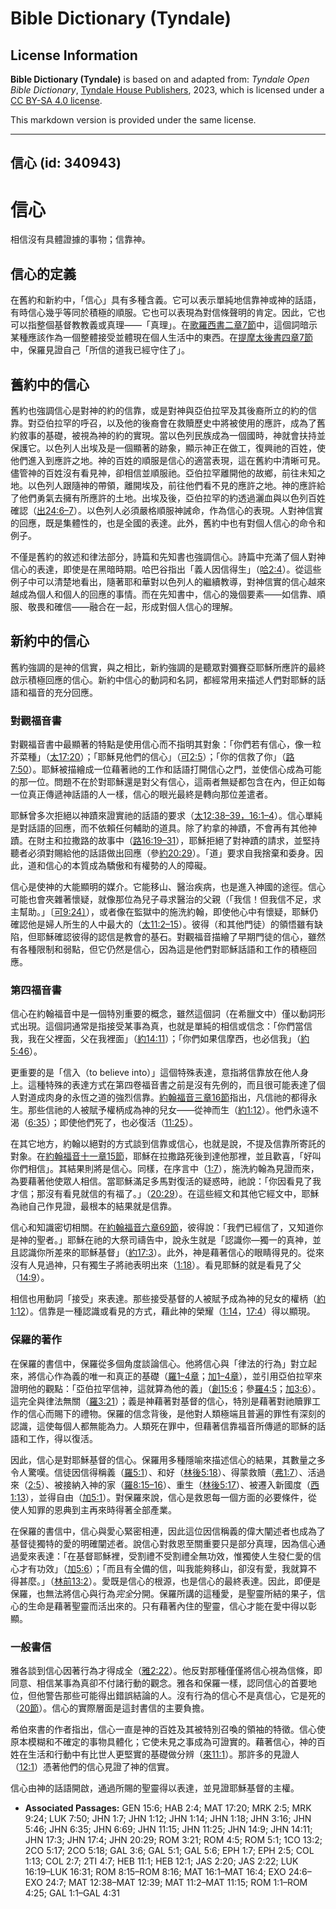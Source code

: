 # Bible Dictionary (Tyndale)

## License Information

**Bible Dictionary (Tyndale)** is based on and adapted from: _Tyndale Open Bible Dictionary_, [Tyndale House Publishers](https://tyndaleopenresources.com/), 2023, which is licensed under a [CC BY-SA 4.0 license](https://creativecommons.org/licenses/by-sa/4.0/legalcode.en).

This markdown version is provided under the same license.



--------------------------------

## 信心 (id: 340943)

信心
==

相信沒有具體證據的事物；信靠神。

信心的定義
-----

在舊約和新約中，「信心」具有多種含義。它可以表示單純地信靠神或神的話語，有時信心幾乎等同於積極的順服。它也可以表現為對信條聲明的肯定。因此，它也可以指整個基督教教義或真理——「真理」。在[歌羅西書二章7節](https://ref.ly/Col2:7)中，這個詞暗示某種應該作為一個整體接受並體現在個人生活中的東西。在[提摩太後書四章7節](https://ref.ly/2Tim4:7)中，保羅見證自己「所信的道我已經守住了」。

舊約中的信心
------

舊約也強調信心是對神的約的信靠，或是對神與亞伯拉罕及其後裔所立的約的信靠。對亞伯拉罕的呼召，以及他的後裔會在救贖歷史中將被使用的應許，成為了舊約敘事的基礎，被視為神的約的實現。當以色列民族成為一個國時，神就會扶持並保護它。以色列人出埃及是一個顯著的跡象，顯示神正在做工，復興祂的百姓，使他們進入到應許之地。神的百姓的順服是信心的適當表現，這在舊約中清晰可見。儘管神的百姓沒有看見神，卻相信並順服祂。亞伯拉罕離開他的故鄉，前往未知之地。以色列人跟隨神的帶領，離開埃及，前往他們看不見的應許之地。神的應許給了他們勇氣去擁有所應許的土地。出埃及後，亞伯拉罕的約透過灑血與以色列百姓確認（[出24:6–7](https://ref.ly/Exod24:6-Exod24:7)）。以色列人必須嚴格順服神誡命，作為信心的表現。人對神信實的回應，既是集體性的，也是全國的表達。此外，舊約中也有對個人信心的命令和例子。

不僅是舊約的敘述和律法部分，詩篇和先知書也強調信心。詩篇中充滿了個人對神信心的表達，即使是在黑暗時期。哈巴谷指出「義人因信得生」（[哈2:4](https://ref.ly/Hab2:4)）。從這些例子中可以清楚地看出，隨著耶和華對以色列人的繼續教導，對神信實的信心越來越成為個人和個人的回應的事情。而在先知書中，信心的幾個要素——如信靠、順服、敬畏和確信——融合在一起，形成對個人信心的理解。

新約中的信心
------

舊約強調的是神的信實，與之相比，新約強調的是聽眾對彌賽亞耶穌所應許的最終啟示積極回應的信心。新約中信心的動詞和名詞，都經常用来描述人們對耶穌的話語和福音的充分回應。

### 對觀福音書

對觀福音書中最顯著的特點是使用信心而不指明其對象：「你們若有信心，像一粒芥菜種」（[太17:20](https://ref.ly/Matt17:20)）；「耶穌見他們的信心」（[可2:5](https://ref.ly/Mark2:5)）；「你的信救了你」（[路7:50](https://ref.ly/Luke7:50)）。耶穌被描繪成一位藉著祂的工作和話語打開信心之門，並使信心成為可能的那一位。問題不在於對耶穌還是對父有信心，這兩者無疑都包含在內，但正如每一位真正傳遞神話語的人一樣，信心的眼光最終是轉向那位差遣者。

耶穌曾多次拒絕以神蹟來證實祂的話語的要求（[太12:38–39，](https://ref.ly/Matt12:38-Matt12:39)[16:1–4](https://ref.ly/Matt16:1-Matt16:4)）。信心單純是對話語的回應，而不依賴任何輔助的道具。除了約拿的神蹟，不會再有其他神蹟。在財主和拉撒路的故事中（[路16:19–31](https://ref.ly/Luke16:19-Luke16:31)），耶穌拒絕了對神蹟的請求，並堅持聽者必須對賜給他的話語做出回應（參[約20:29](https://ref.ly/John20:29)）。「道」要求自我捨棄和委身。因此，道和信心的本質成為驕傲和有權勢的人的障礙。

信心是使神的大能顯明的媒介。它能移山、醫治疾病，也是進入神國的途徑。信心可能也會夾雜著懷疑，就像那位為兒子尋求醫治的父親（「我信！但我信不足，求主幫助。」〔[可9:24〕](https://ref.ly/Mark9:24)），或者像在監獄中的施洗約翰，即使他心中有懷疑，耶穌仍確認他是婦人所生的人中最大的（[太11:2–15](https://ref.ly/Matt11:2-Matt11:15)）。彼得（和其他門徒）的領悟雖有缺陷，但耶穌確認彼得的認信是教會的基石。對觀福音描繪了早期門徒的信心，雖然有各種限制和弱點，但它仍然是信心，因為這是他們對耶穌話語和工作的積極回應。

### 第四福音書

信心在約翰福音中是一個特別重要的概念，雖然這個詞（在希臘文中）僅以動詞形式出現。這個詞通常是指接受某事為真，也就是單純的相信或信念：「你們當信我，我在父裡面，父在我裡面」（[約14:11](https://ref.ly/John14:11)）；「你們如果信摩西，也必信我」（[約5:46](https://ref.ly/John5:46)）。

更重要的是「信入（to believe into）」這個特殊表達，意指將信靠放在他人身上。這種特殊的表達方式在第四卷福音書之前是沒有先例的，而且很可能表達了個人對道成肉身的永恆之道的強烈信靠。[約翰福音三章16節](https://ref.ly/John3:16)指出，凡信祂的都得永生。那些信祂的人被賦予權柄成為神的兒女——從神而生（[約1:12](https://ref.ly/John1:12)）。他們永遠不渴（[6:35](https://ref.ly/John6:35)）；即使他們死了，也必復活（[11:25](https://ref.ly/John11:25)）。

在其它地方，約翰以絕對的方式談到信靠或信心，也就是說，不提及信靠所寄託的對象。在[約翰福音十一章15節](https://ref.ly/John11:15)，耶穌在拉撒路死後到達他那裡，並且歡喜，「好叫你們相信」。其結果則將是信心。同樣，在序言中（[1:7](https://ref.ly/John1:7)），施洗約翰為見證而來，為要藉著他使眾人相信。當耶穌滿足多馬對復活的疑惑時，祂說：「你因看見了我才信；那沒有看見就信的有福了。」（[20:29](https://ref.ly/John20:29)）。在這些經文和其他它經文中，耶穌為祂自己作見證，最根本的結果就是信靠。

信心和知識密切相關。在[約翰福音六章69節](https://ref.ly/John6:69)，彼得說：「我們已經信了，又知道你是神的聖者。」耶穌在祂的大祭司禱告中，說永生就是「認識你—獨一的真神，並且認識你所差來的耶穌基督」（[約17:3](https://ref.ly/John17:3)）。此外，神是藉著信心的眼睛得見的。從來沒有人見過神，只有獨生子將祂表明出來（[1:18](https://ref.ly/John1:18)）。看見耶穌的就是看見了父（[14:9](https://ref.ly/John14:9)）。

相信也用動詞「接受」來表達。那些接受基督的人被賦予成為神的兒女的權柄（[約1:12](https://ref.ly/John1:12)）。信靠是一種認識或看見的方式，藉此神的榮耀（[1:14](https://ref.ly/John1:14)，[17:4](https://ref.ly/John17:4)）得以顯現。

### 保羅的著作

在保羅的書信中，保羅從多個角度談論信心。他將信心與「律法的行為」對立起來，將信心作為義的唯一和真正的基礎（[羅1–4章](https://ref.ly/Rom1:1-Rom4:25)；[加1–4章](https://ref.ly/Gal1:1-Gal4:31)），並引用亞伯拉罕來證明他的觀點：「亞伯拉罕信神，這就算為他的義」（[創15:6](https://ref.ly/Gen15:6)；參[羅4:5](https://ref.ly/Rom4:5)；[加3:6](https://ref.ly/Gal3:6)）。這完全與律法無關（[羅3:21](https://ref.ly/Rom3:21)）；義是神藉著對基督的信心，特別是藉著對祂贖罪工作的信心而賜下的禮物。保羅的信念背後，是他對人類極端且普遍的罪性有深刻的認識，這使每個人都無能為力。人類死在罪中，但藉著信靠福音所傳遞的耶穌的話語和工作，得以復活。

因此，信心是對耶穌基督的信心。保羅用多種隱喻來描述信心的結果，其數量之多令人驚嘆。信徒因信得稱義（[羅5:1](https://ref.ly/Rom5:1)）、和好（[林後5:18](https://ref.ly/2Cor5:18)）、得蒙救贖（[弗1:7](https://ref.ly/Eph1:7)）、活過來（[2:5](https://ref.ly/Eph2:5)）、被接納入神的家（[羅8:15–16](https://ref.ly/Rom8:15-Rom8:16)）、重生（[林後5:17](https://ref.ly/2Cor5:17)）、被遷入新國度（[西1:13](https://ref.ly/Col1:13)），並得自由（[加5:1](https://ref.ly/Gal5:1)）。對保羅來說，信心是救恩每一個方面的必要條件，從使人知罪的恩典到主再來時得著全部產業。

在保羅的書信中，信心與愛心緊密相連，因此這位因信稱義的偉大闡述者也成為了基督徒獨特的愛的明確闡述者。說信心對救恩至關重要只是部分真理，因為信心通過愛來表達：「在基督耶穌裡，受割禮不受割禮全無功效，惟獨使人生發仁愛的信心才有功效」（[加5:6](https://ref.ly/Gal5:6)）；「而且有全備的信，叫我能夠移山，卻沒有愛，我就算不得甚麼。」（[林前13:2](https://ref.ly/1Cor13:2)）。愛既是信心的根源，也是信心的最終表達。因此，即便是保羅，也無法將信心與行為*完全*分開。保羅所講的這種愛，是聖靈所結的果子，信心的生命是藉著聖靈而活出來的。只有藉著內住的聖靈，信心才能在愛中得以彰顯。

### 一般書信

雅各談到信心因著行為才得成全（[雅2:22](https://ref.ly/Jas2:22)）。他反對那種僅僅將信心視為信條，即同意、相信某事為真卻不付諸行動的觀念。雅各和保羅一樣，認同信心的首要地位，但他警告那些可能得出錯誤結論的人。沒有行為的信心不是真信心，它是死的（[20節](https://ref.ly/Jas2:20)）。信心的實際層面是這封書信的主要負擔。

希伯來書的作者指出，信心一直是神的百姓及其被特別召喚的領袖的特徵。信心使原本模糊和不確定的事物具體化；它使未見之事成為可證實的。藉著信心，神的百姓在生活和行動中有比世人更堅實的基礎做分辨（[來11:1](https://ref.ly/Heb11:1)）。那許多的見證人（[12:1](https://ref.ly/Heb12:1)）憑著他們的信心見證了神的信實。

信心由神的話語開啟，通過所賜的聖靈得以表達，並見證耶穌基督的主權。

* **Associated Passages:** GEN 15:6; HAB 2:4; MAT 17:20; MRK 2:5; MRK 9:24; LUK 7:50; JHN 1:7; JHN 1:12; JHN 1:14; JHN 1:18; JHN 3:16; JHN 5:46; JHN 6:35; JHN 6:69; JHN 11:15; JHN 11:25; JHN 14:9; JHN 14:11; JHN 17:3; JHN 17:4; JHN 20:29; ROM 3:21; ROM 4:5; ROM 5:1; 1CO 13:2; 2CO 5:17; 2CO 5:18; GAL 3:6; GAL 5:1; GAL 5:6; EPH 1:7; EPH 2:5; COL 1:13; COL 2:7; 2TI 4:7; HEB 11:1; HEB 12:1; JAS 2:20; JAS 2:22; LUK 16:19–LUK 16:31; ROM 8:15–ROM 8:16; MAT 16:1–MAT 16:4; EXO 24:6–EXO 24:7; MAT 12:38–MAT 12:39; MAT 11:2–MAT 11:15; ROM 1:1–ROM 4:25; GAL 1:1–GAL 4:31

